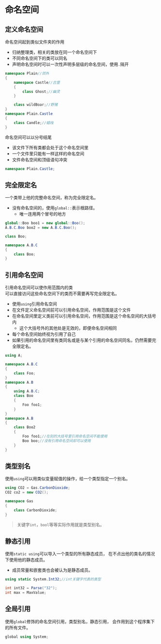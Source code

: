 ﻿# 命名空间

## 定义命名空间

命名空间起到类似文件夹的作用

- 归纳整理类，相关的类放在同一个命名空间下
- 不同命名空间下的类可以同名
- 声明命名空间时可以一次性声明多层级的命名空间，使用`.`隔开

```csharp
namespace Plain//郊外
{
	namespace Castle//古堡
	{
		class Ghost;//幽灵
	}

	class wildBoar;//野猪
}
namespace Plain.Castle
{
	class Candle;//蜡烛
}
```

命名空间可以以分号结尾

- 该文件下所有类都会处于这个命名空间里
- 一个文件里只能有一样这样的命名空间
- 文件命名空间和顶级语句冲突

```csharp
namespace Plain.Castle;
```

## 完全限定名

一个类带上他的完整命名空间，称为完全限定名。

- 没有命名空间的，使用`global::`表示根路径。
    - 唯一连用两个冒号的地方

```csharp
global::Boo boo1 = new global::Boo();
A.B.C.Boo boo2 = new A.B.C.Boo();

class Boo;

namespace A.B.C
{
	class Boo;
}
```

## 引用命名空间

引用命名空间可以使作用范围内的类  
可以直接访问这些命名空间下的类而不需要再写完全限定名。

- 使用`using`引用命名空间
- 在文件定义命名空间前可以引用命名空间，作用范围是这个文件
- 在命名空间里定义类前可以引用命名空间，作用范围是这个命名空间的大括号内
    - 这个大括号外的其他处是无效的，即便命名空间相同
- 每个命名空间始终视为引用了自己
- 如果引用的命名空间里有类同名或是与某个引用的命名空间同名，仍然需要完全限定名。

```csharp
using A;

namespace A.B.C
{
	class Foo;
}
namespace A.B
{
	using A.B.C;
	class Boo
	{
		Foo foo1;
	}
}
namespace A.B
{
	class Boo2
	{
		Foo foo1;//在别的大括号里引用命名空间不能使用
		Boo boo;//没有引用命名空间却可以使用
	}
}
``` 
## 类型别名

使用`using`可以用类似变量赋值的操作，给一个类型指定一个别名。

```csharp
using CO2 = Gas.CarbonDioxide;
CO2 co2 = new CO2();

namespace Gas
{
	class CarbonDioxide;
}
```
>关键字`int`，`bool`等等实际作用就是类型别名。

## 静态引用

使用`static using`可以导入一个类型的所有静态成员，
在不点出他的类名的情况下使用他的静态成员。

- 成员常量和嵌套类也会被认为是静态成员。

```csharp
using static System.Int32;//int关键字代表的类型

int int32 = Parse("32");
int max = MaxValue;
```

## 全局引用

使用`global`修饰的命名空间引用，类型别名，静态引用，
会作用到这个程序集下的所有文件。

```csharp
global using System;
```
